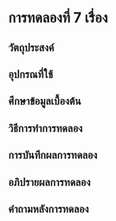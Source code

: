 # การทดลองที่ 7 เรื่อง 
## วัตถุประสงค์

## อุปกรณที่ใช้

## ศึกษาข้อมูลเบื้องต้น

## วิธีการทำการทดลอง

## การบันทึกผลการทดลอง

## อภิปรายผลการทดลอง

## คำถามหลังการทดลอง



